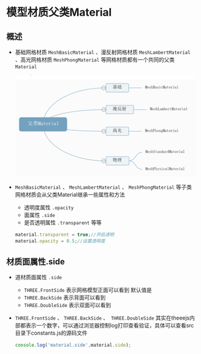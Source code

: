 # 模型材质父类Material

## 概述

+ 基础网格材质 `MeshBasicMaterial` 、漫反射网格材质 `MeshLambertMaterial` 、高光网格材质 `MeshPhongMaterial` 等网格材质都有一个共同的父类 `Material`

  ![父类Material](images/父类Material.png)

+ `MeshBasicMaterial` 、 `MeshLambertMaterial` 、 `MeshPhongMaterial` 等子类网格材质会从父类Material继承一些属性和方法

  + 透明度属性 `.opacity`
  + 面属性 `.side`
  + 是否透明属性 `.transparent` 等等

  ```js
  material.transparent = true;//开启透明
  material.opacity = 0.5;//设置透明度
  ```

## 材质面属性.side

+ 道材质面属性 `.side`

  + `THREE.FrontSide` 表示网格模型正面可以看到 默认值是
  + `THREE.BackSide` 表示背面可以看到
  + `THREE.DoubleSide` 表示双面可以看到

+ `THREE.FrontSide` 、 `THREE.BackSide` 、` THREE.DoubleSide` 其实在theeejs内部都表示一个数字，可以通过浏览器控制log打印查看验证，具体可以查看src目录下constants.js的源码文件

  ```js
  console.log('material.side',material.side);
  ```

